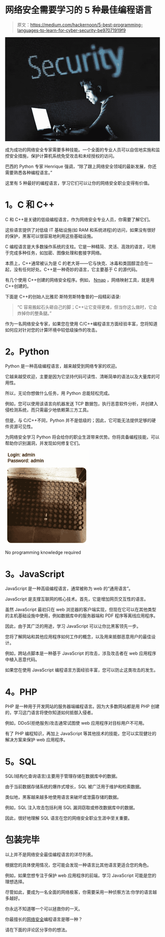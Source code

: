 # 网络安全需要学习的 5 种最佳编程语言

> 原文：<https://medium.com/hackernoon/5-best-programming-languages-to-learn-for-cyber-security-be97071919f9>

![](img/bc26e6c6da39cb3ecd04f0876d5c0aab.png)

成为成功的网络安全专家需要多种技能。一个全面的专业人员可以自信地实施和监控安全措施，保护计算机系统免受攻击和未经授权的访问。

巴西的 Python 专家 Henrique 强调，“除了跟上网络安全领域的最新发展，你还需要熟悉各种编程语言。”

这里有 5 种最好的编程语言，学习它们可以让你的网络安全职业变得有价值。

# **1。C 和 C++**

C 和 C++是关键的低级编程语言，作为网络安全专业人员，你需要了解它们。

这些语言提供了对低级 IT 基础设施(如 RAM 和系统进程)的访问，如果没有很好的保护，黑客可以很容易地利用这些基础设施。

C 编程语言是大多数操作系统的支柱。它是一种精简、灵活、高效的语言，可用于完成多种任务，如加密、图像处理和套接字网络。

本质上，C++通常被认为是 C 的老大哥——它与快克、冰毒和类固醇混合在一起，没有任何好处。C++是一种奇妙的语言，它主要基于 C 的源代码。

有几个使用 C++创建的网络安全程序。例如， [Nmap](https://github.com/nmap/nmap) ，网络映射工具，就是用 C++创建的。

下面是 C++的创始人比雅尼·斯特劳斯特鲁普的一段精彩语录:

> “C 容易搬起石头砸自己的脚；C++让它变得更难，但当你这么做时，它会炸掉你的整条腿。”

作为一名网络安全专家，如果您在使用 C/C++编程语言方面经验丰富，您将知道如何应对针对您的计算环境中较低级操作的攻击。

# **2。Python**

Python 是一种高级编程语言，越来越受到网络专家的欢迎。

它越来越受欢迎，主要是因为它坚持代码可读性、清晰简单的语法以及大量库的可用性。

所以，无论你想做什么任务，用 Python 总能轻松完成。

例如，您可以使用该语言向机器发送 TCP 数据包，执行恶意软件分析，并创建入侵检测系统，而只需最少地依赖第三方工具。

但是，与 C/C++不同，Python 并不是低级的；因此，它可能无法提供足够的硬件资源可见性。

为网络安全学习 Python 将会给你的职业生涯带来优势。你将具备编程技能，可以帮助你识别漏洞，并发现如何修复它们。

![](img/8d627eeb0e53a906305787cad6d41bbd.png)

No programming knowledge required

# **3。JavaScript**

JavaScript 是一种高级编程语言，通常被称为 web 的“通用语言”。

JavaScript 是支撑互联网的核心技术。首先，它是增加网页交互性的语言。

虽然 JavaScript 最初只在 web 浏览器的客户端实现，但现在它可以在其他类型的主机基础设施中使用，例如数据库中的服务器端和 PDF 程序等离线应用程序。

因此，由于其广泛的用途，学习 JavaScript 可以让你比黑客领先一步。

您将了解网站和其他应用程序如何工作的概念，以及用来抵御恶意用户的最佳设计。

例如，跨站点脚本是一种基于 JavaScript 的攻击，涉及攻击者在 web 应用程序中植入恶意代码。

如果您在使用 JavaScript 编程语言方面经验丰富，您可以防止这类攻击的发生。

# **4。PHP**

PHP 是一种用于开发网站的服务器端编程语言。因为大多数网站都是用 PHP 创建的，学习这门语言将使你知道如何抵御入侵者。

例如，DDoS(拒绝服务)攻击通常试图使 web 应用程序对目标用户不可用。

有了 PHP 编程知识，再加上 JavaScript 等其他技术的技能，您可以实现健壮的解决方案来保护 web 应用程序。

# **5。SQL**

SQL(结构化查询语言)主要用于管理存储在数据库中的数据。

由于当前数据存储系统的爆炸式增长，SQL 被广泛用于维护和检索数据。

类似地，黑客越来越多地使用语言来破坏或泄露存储的数据。

例如，SQL 注入攻击包括利用 SQL 漏洞窃取或修改数据库中的数据。

因此，很好地理解 SQL 语言在您的网络安全职业生涯中至关重要。

# **包装完毕**

以上并不是网络安全最佳编程语言的详尽列表。

根据您的具体使用情况，您可能会发现一种语言比其他语言更适合您的角色。

例如，如果您想专注于保护 web 应用程序的前端，学习 JavaScript 可能是您的理想选择。

尽管如此，要成为一名全面的网络极客，你需要采用一种侦察方法:你学的语言越多越好。

你永远不知道哪一个可以拯救你的一天。

你最擅长的[网络安全](https://www.liveedu.tv/guides/cybersecurity/)编程语言是哪一种？

请在下面的评论区分享你的想法。